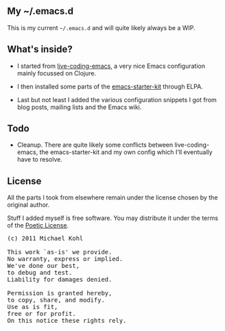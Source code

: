 My ~/.emacs.d
---

This is my current `~/.emacs.d` and will quite likely always be a WIP.

What's inside?
---

 - I started from
[live-coding-emacs](https://github.com/overtone/live-coding-emacs), a
very nice Emacs configuration mainly focussed on Clojure.

 - I then installed some parts of the
[emacs-starter-kit](https://github.com/technomancy/emacs-starter-kit)
through ELPA.

 - Last but not least I added the various configuration snippets I
   got from blog posts, mailing lists and the Emacs wiki.

Todo
---

 -  Cleanup. There are quite likely some conflicts between
    live-coding-emacs, the emacs-starter-kit and my own config which
    I'll eventually have to resolve.

License
---

All the parts I took from elsewhere remain under the license chosen by
the original author.

Stuff I added myself is free software. You may distribute it under the
terms of the [Poetic License](http://genaud.net/2005/10/poetic-license/).

<pre>
(c) 2011 Michael Kohl

This work `as-is' we provide.
No warranty, express or implied.
We've done our best,
to debug and test.
Liability for damages denied.

Permission is granted hereby,
to copy, share, and modify.
Use as is fit,
free or for profit.
On this notice these rights rely.
</pre>
